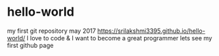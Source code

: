 # hello-world
my first git repository may 2017
https://srilakshmi3395.github.io/hello-world/
I love to code & I want to become a great programmer
lets see my first github page
